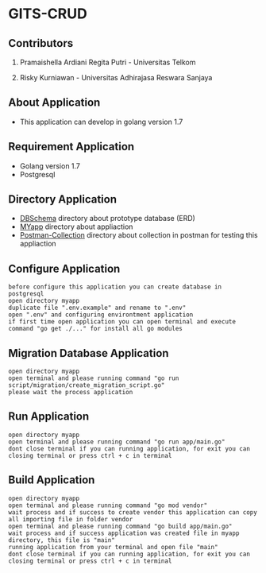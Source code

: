 # GITS-CRUD



## Contributors

1. Pramaishella Ardiani Regita Putri - Universitas Telkom

2. Risky Kurniawan - Universitas Adhirajasa Reswara Sanjaya

## About Application
- This application can develop in golang version 1.7

## Requirement Application
- Golang version 1.7
- Postgresql

## Directory Application

- [DBSchema](https://gitlab.com/riskykurniawan15/gits-crud/-/tree/main/dbschema)  directory about prototype database (ERD)
- [MYapp](https://gitlab.com/riskykurniawan15/gits-crud/-/tree/main/myapp)  directory about appliaction
- [Postman-Collection](https://gitlab.com/riskykurniawan15/gits-crud/-/tree/main/postman-collection)  directory about collection in postman for testing this appliaction

## Configure Application

```
before configure this application you can create database in postgresql
open directory myapp
duplicate file ".env.example" and rename to ".env"
open ".env" and configuring environtment application
if first time open application you can open terminal and execute command "go get ./..." for install all go modules
```

## Migration Database Application

```
open directory myapp
open terminal and please running command "go run script/migration/create_migration_script.go"
please wait the process application
```

## Run Application

```
open directory myapp
open terminal and please running command "go run app/main.go"
dont close terminal if you can running application, for exit you can closing terminal or press ctrl + c in terminal
```

## Build Application

```
open directory myapp
open terminal and please running command "go mod vendor"
wait process and if success to create vendor this application can copy all importing file in folder vendor
open terminal and please running command "go build app/main.go"
wait process and if success application was created file in myapp directory, this file is "main"
running application from your terminal and open file "main"
dont close terminal if you can running application, for exit you can closing terminal or press ctrl + c in terminal
```